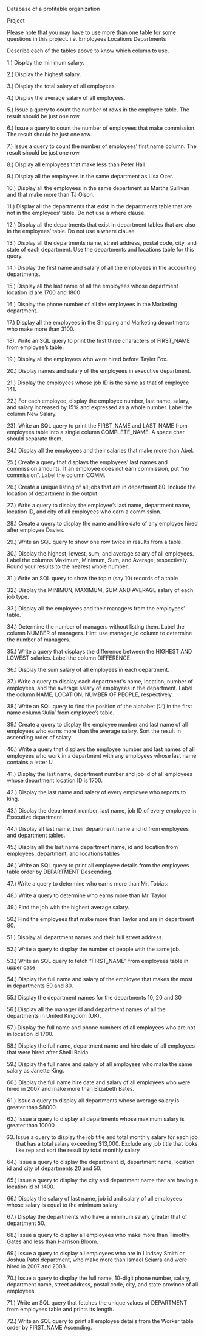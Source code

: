 Database of a profitable organization

Project 

Please note that you may have to use more than one table for some questions in this project. i.e.
Employees Locations Departments

Describe each of the tables above to know which column to use.

1.) Display the minimum salary. 

2.) Display the highest salary.

3.) Display the total salary of all employees.

4.) Display the average salary of all employees.

5.) Issue a query to count the number of rows in the employee table. The result should be just one row

6.) Issue a query to count the number of employees that make commission. The result should be just one row.

7.) Issue a query to count the number of employees’ first name column. The result should be just one row.

8.) Display all employees that make less than Peter Hall.

9.) Display all the employees in the same department as Lisa Ozer.

10.) Display all the employees in the same department as Martha Sullivan and that make more than TJ Olson.

11.) Display all the departments that exist in the departments table that are not in the employees’ table. Do not use a where clause.

12.) Display all the departments that exist in department tables that are also in the employees’ table. Do not use a where clause.

13.) Display all the departments name, street address, postal code, city, and state of each department. Use the departments and locations table for this query.

14.) Display the first name and salary of all the employees in the accounting departments. 

15.) Display all the last name of all the employees whose department location id are 1700 and 1800

16.) Display the phone number of all the employees in the Marketing department.

17.) Display all the employees in the Shipping and Marketing departments who make more than 3100.


18). Write an SQL query to print the first three characters of FIRST_NAME from employee’s table.

 19.) Display all the employees who were hired before Tayler Fox.
 
20.) Display names and salary of the employees in executive department. 

21.) Display the employees whose job ID is the same as that of employee 141.

22.) For each employee, display the employee number, last name, salary, and salary increased by 15% and expressed as a whole number. Label the column New Salary.

23). Write an SQL query to print the FIRST_NAME and LAST_NAME from employees table into a single column COMPLETE_NAME. A space char should separate them.

24.) Display all the employees and their salaries that make more than Abel.

25.) Create a query that displays the employees’ last names and commission amounts. If an employee does not earn commission, put “no commission”. Label the column COMM. 

26.) Create a unique listing of all jobs that are in department 80. Include the location of department in the output.


27.) Write a query to display the employee’s last name, department name, location ID, and city of all employees who earn a commission.

28.) Create a query to display the name and hire date of any employee hired after employee Davies.

29.) Write an SQL query to show one row twice in results from a table.

30.) Display the highest, lowest, sum, and average salary of all employees. Label the columns Maximum, Minimum, Sum, and Average, respectively. Round your results to the nearest whole number.

31.) Write an SQL query to show the top n (say 10) records of a table

32.) Display the MINIMUN, MAXIMUM, SUM AND AVERAGE salary of each job type. 

33.) Display all the employees and their managers from the employees’ table.

34.) Determine the number of managers without listing them. Label the column NUMBER of managers. Hint: use manager_id column to determine the number of managers.

35.) Write a query that displays the difference between the HIGHEST AND LOWEST salaries. Label the column DIFFERENCE.

36.) Display the sum salary of all employees in each department.

37.) Write a query to display each department's name, location, number of employees, and the average salary of employees in the department. Label the column NAME, LOCATION, NUMBER OF PEOPLE, respectively.

  38.) Write an SQL query to find the position of the alphabet (‘J’) in the first name column ‘Julia’ from employee’s table.
  
39.) Create a query to display the employee number and last name of all employees who earns more than the average salary. Sort the result in ascending order of salary.

40.) Write a query that displays the employee number and last names of all employees who work in a department with any employees whose last name contains a letter U.

 41.) Display the last name, department number and job id of all employees whose department location ID is 1700.
 

42.) Display the last name and salary of every employee who reports to king.

43.) Display the department number, last name, job ID of every employee in Executive department.

44.) Display all last name, their department name and id from employees and department tables.

45.) Display all the last name department name, id and location from employees, department, and locations tables

46.) Write an SQL query to print all employee details from the employees table order by DEPARTMENT Descending.

 47.) Write a query to determine who earns more than Mr. Tobias:
 
48.) Write a query to determine who earns more than Mr. Taylor

49.) Find the job with the highest average salary.

50.) Find the employees that make more than Taylor and are in department 80. 

51.) Display all department names and their full street address.

52.) Write a query to display the number of people with the same job.

53.) Write an SQL query to fetch “FIRST_NAME” from employees table in upper case

54.) Display the full name and salary of the employee that makes the most in departments 50 and 80.

55.) Display the department names for the departments 10, 20 and 30

56.) Display all the manager id and department names of all the departments in United Kingdom (UK).

57.) Display the full name and phone numbers of all employees who are not in location id 1700. 

58.) Display the full name, department name and hire date of all employees that were hired after Shelli Baida.

59.) Display the full name and salary of all employees who make the same salary as Janette King.

60.) Display the full name hire date and salary of all employees who were hired in 2007 and make more than Elizabeth Bates.

61.) Issue a query to display all departments whose average salary is greater than $8000. 

62.) Issue a query to display all departments whose maximum salary is greater than 10000

63) Issue a query to display the job title and total monthly salary for each job that has a total salary exceeding $13,000. Exclude any job title that looks like rep and sort the result by total monthly salary

64.) Issue a query to display the department id, department name, location id and city of departments 20 and 50.

65.) Issue a query to display the city and department name that are having a location id of 1400.

66.) Display the salary of last name, job id and salary of all employees whose salary is equal to the minimum salary

67.) Display the departments who have a minimum salary greater that of department 50.

68.) Issue a query to display all employees who make more than Timothy Gates and less than Harrison Bloom.

69.) Issue a query to display all employees who are in Lindsey Smith or Joshua Patel department, who make more than Ismael Sciarra and were hired in 2007 and 2008.


70.) Issue a query to display the full name, 10-digit phone number, salary, department name, street address, postal code, city, and state province of all employees.

 71.) Write an SQL query that fetches the unique values of DEPARTMENT from employees table and prints its length.
 
72.) Write an SQL query to print all employee details from the Worker table order by FIRST_NAME Ascending.

